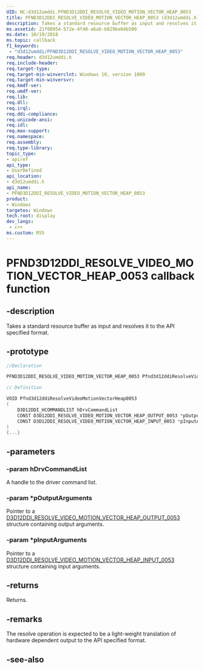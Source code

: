 ```yaml
---
UID: NC:d3d12umddi.PFND3D12DDI_RESOLVE_VIDEO_MOTION_VECTOR_HEAP_0053
title: PFND3D12DDI_RESOLVE_VIDEO_MOTION_VECTOR_HEAP_0053 (d3d12umddi.h)
description: Takes a standard resource buffer as input and resolves it to the API specified format.
ms.assetid: 21f08954-572e-4f40-a6ab-b829be64b500
ms.date: 10/19/2018
ms.topic: callback
f1_keywords:
 - "d3d12umddi/PFND3D12DDI_RESOLVE_VIDEO_MOTION_VECTOR_HEAP_0053"
req.header: d3d12umddi.h
req.include-header:
req.target-type:
req.target-min-winverclnt: Windows 10, version 1809
req.target-min-winversvr:
req.kmdf-ver:
req.umdf-ver:
req.lib:
req.dll:
req.irql: 
req.ddi-compliance:
req.unicode-ansi:
req.idl:
req.max-support:
req.namespace:
req.assembly:
req.type-library: 
topic_type: 
- apiref
api_type: 
- UserDefined
api_location: 
- d3d12umddi.h
api_name: 
- PFND3D12DDI_RESOLVE_VIDEO_MOTION_VECTOR_HEAP_0053
product:
- Windows
targetos: Windows
tech.root: display
dev_langs:
 - c++
ms.custom: RS5
---
```


# PFND3D12DDI_RESOLVE_VIDEO_MOTION_VECTOR_HEAP_0053 callback function

## -description

Takes a standard resource buffer as input and resolves it to the API specified format.

## -prototype

```cpp
//Declaration

PFND3D12DDI_RESOLVE_VIDEO_MOTION_VECTOR_HEAP_0053 Pfnd3d12ddiResolveVideoMotionVectorHeap0053; 

// Definition

VOID Pfnd3d12ddiResolveVideoMotionVectorHeap0053 
(
	D3D12DDI_HCOMMANDLIST hDrvCommandList
	CONST D3D12DDI_RESOLVE_VIDEO_MOTION_VECTOR_HEAP_OUTPUT_0053 *pOutputArguments
	CONST D3D12DDI_RESOLVE_VIDEO_MOTION_VECTOR_HEAP_INPUT_0053 *pInputArguments
)
{...}

```

## -parameters

### -param hDrvCommandList

A handle to the driver command list.

### -param *pOutputArguments

Pointer to a [D3D12DDI_RESOLVE_VIDEO_MOTION_VECTOR_HEAP_OUTPUT_0053](ns-d3d12umddi-d3d12ddi_resolve_video_motion_vector_heap_output_0053.md) structure containing output arguments.

### -param *pInputArguments

Pointer to a [D3D12DDI_RESOLVE_VIDEO_MOTION_VECTOR_HEAP_INPUT_0053](ns-d3d12umddi-d3d12ddi_resolve_video_motion_vector_heap_input_0053.md) structure containing input arguments.

## -returns

Returns.

## -remarks

The resolve operation is expected to be a light-weight translation of hardware dependent output to the API specified format.


## -see-also
